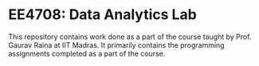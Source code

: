 # EE4708: Data Analytics Lab

This repository contains work done as a part of the course taught by Prof. Gaurav Raina at IIT Madras. It primarily contains the programming assignments completed as a part of the course.


